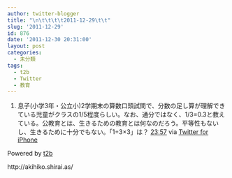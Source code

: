 ```yaml
---
author: twitter-blogger
title: "\n\t\t\t\t2011-12-29\t\t"
slug: '2011-12-29'
id: 876
date: '2011-12-30 20:31:00'
layout: post
categories:
  - 未分類
tags:
  - t2b
  - Twitter
  - 教育
---
```


<div xmlns:georss="http://www.georss.org/georss">

1.  <span><span>息子(小学3年・公立小)2学期末の算数口頭試問で、分数の足し算が理解できている児童がクラスの1/5程度らしい。なお、通分ではなく、1/3=0.3と教えている。公教育とは、生きるための教育とは何なのだろう。平等性もないし、生きるために十分でもない。「1÷3×3」は？</span> <span>[<span>23:57</span>](http://twitter.com/o_ob/status/152704739719647232) <span>via [Twitter for iPhone](http://twitter.com/#!/download/iphone)</span></span></span>

</div>

Powered by [t2b](http://t2b.utilz.jp/)

<div>http://akihiko.shirai.as/</div>